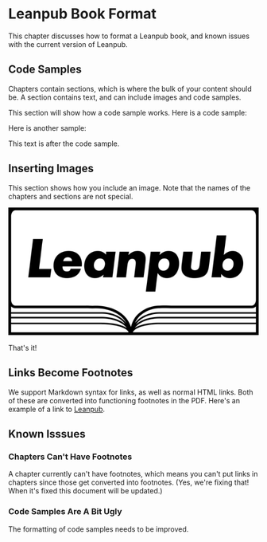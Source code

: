 # Leanpub Book Format
This chapter discusses how to format a Leanpub book, and known issues with the current version of Leanpub.

## Code Samples
Chapters contain sections, which is where the bulk of your content should be.  A section contains text, and can include images and code samples.

This section will show how a code sample works.  Here is a code sample:


Here is another sample:

This text is after the code sample.

## Inserting Images
This section shows how you include an image.  Note that the names of the chapters and sections are not special.

![Leanpub Logo](images/LeanpubLogo.png)

That's it!

## Links Become Footnotes
We support Markdown syntax for links, as well as normal HTML links.  Both of these are converted into functioning footnotes in the PDF.  Here's an example of a link to [Leanpub](http://leanpub.com).

## Known Isssues

### Chapters Can't Have Footnotes

A chapter currently can't have footnotes, which means you can't put links in chapters since those get converted into footnotes.  (Yes, we're fixing that!  When it's fixed this document will be updated.)

### Code Samples Are A Bit Ugly

The formatting of code samples needs to be improved.
